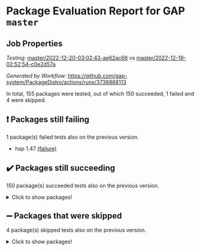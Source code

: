 # Package Evaluation Report for GAP `master`

## Job Properties

*Testing:* [master/2022-12-20-03:02:43-ae62ac66](https://github.com/gap-system/PackageDistro/blob/data/reports/master/2022-12-20-03:02:43-ae62ac66) vs [master/2022-12-19-02:52:54-c0e2d57a](https://github.com/gap-system/PackageDistro/blob/data/reports/master/2022-12-19-02:52:54-c0e2d57a)

*Generated by Workflow:* https://github.com/gap-system/PackageDistro/actions/runs/3736888113

In total, 155 packages were tested, out of which 150 succeeded, 1 failed and 4 were skipped.

## :exclamation: Packages still failing

1 package(s) failed tests also on the previous version.
- hap 1.47 [(failure)](https://github.com/gap-system/PackageDistro/actions/runs/3736888113/jobs/6341813020)

## :heavy_check_mark: Packages still succeeding

150 package(s) succeeded tests also on the previous version.
<details><summary>Click to show packages!</summary>

- 4ti2interface 2022.09-01 [(success)](https://github.com/gap-system/PackageDistro/actions/runs/3736888113/jobs/6341808648)
- ace 5.6.1 [(success)](https://github.com/gap-system/PackageDistro/actions/runs/3736888113/jobs/6341808756)
- aclib 1.3.2 [(success)](https://github.com/gap-system/PackageDistro/actions/runs/3736888113/jobs/6341808853)
- agt 0.3 [(success)](https://github.com/gap-system/PackageDistro/actions/runs/3736888113/jobs/6341808979)
- alnuth 3.2.1 [(success)](https://github.com/gap-system/PackageDistro/actions/runs/3736888113/jobs/6341809056)
- anupq 3.2.6 [(success)](https://github.com/gap-system/PackageDistro/actions/runs/3736888113/jobs/6341809120)
- atlasrep 2.1.6 [(success)](https://github.com/gap-system/PackageDistro/actions/runs/3736888113/jobs/6341809159)
- autodoc 2022.10.20 [(success)](https://github.com/gap-system/PackageDistro/actions/runs/3736888113/jobs/6341809200)
- automata 1.15 [(success)](https://github.com/gap-system/PackageDistro/actions/runs/3736888113/jobs/6341809254)
- automgrp 1.3.2 [(success)](https://github.com/gap-system/PackageDistro/actions/runs/3736888113/jobs/6341809316)
- autpgrp 1.11 [(success)](https://github.com/gap-system/PackageDistro/actions/runs/3736888113/jobs/6341809382)
- cap 2022.12-11 [(success)](https://github.com/gap-system/PackageDistro/actions/runs/3736888113/jobs/6341809455)
- caratinterface 2.3.4 [(success)](https://github.com/gap-system/PackageDistro/actions/runs/3736888113/jobs/6341809517)
- cddinterface 2022.11.01 [(success)](https://github.com/gap-system/PackageDistro/actions/runs/3736888113/jobs/6341809556)
- circle 1.6.5 [(success)](https://github.com/gap-system/PackageDistro/actions/runs/3736888113/jobs/6341809605)
- classicpres 1.22 [(success)](https://github.com/gap-system/PackageDistro/actions/runs/3736888113/jobs/6341809634)
- cohomolo 1.6.10 [(success)](https://github.com/gap-system/PackageDistro/actions/runs/3736888113/jobs/6341809678)
- congruence 1.2.4 [(success)](https://github.com/gap-system/PackageDistro/actions/runs/3736888113/jobs/6341809726)
- corelg 1.56 [(success)](https://github.com/gap-system/PackageDistro/actions/runs/3736888113/jobs/6341809794)
- crime 1.6 [(success)](https://github.com/gap-system/PackageDistro/actions/runs/3736888113/jobs/6341809891)
- crisp 1.4.6 [(success)](https://github.com/gap-system/PackageDistro/actions/runs/3736888113/jobs/6341809985)
- crypting 0.10.4 [(success)](https://github.com/gap-system/PackageDistro/actions/runs/3736888113/jobs/6341810051)
- cryst 4.1.25 [(success)](https://github.com/gap-system/PackageDistro/actions/runs/3736888113/jobs/6341810096)
- crystcat 1.1.10 [(success)](https://github.com/gap-system/PackageDistro/actions/runs/3736888113/jobs/6341810137)
- ctbllib 1.3.4 [(success)](https://github.com/gap-system/PackageDistro/actions/runs/3736888113/jobs/6341810178)
- cubefree 1.19 [(success)](https://github.com/gap-system/PackageDistro/actions/runs/3736888113/jobs/6341810211)
- curlinterface 2.3.1 [(success)](https://github.com/gap-system/PackageDistro/actions/runs/3736888113/jobs/6341810266)
- cvec 2.7.6 [(success)](https://github.com/gap-system/PackageDistro/actions/runs/3736888113/jobs/6341810352)
- datastructures 0.3.0 [(success)](https://github.com/gap-system/PackageDistro/actions/runs/3736888113/jobs/6341810463)
- deepthought 1.0.6 [(success)](https://github.com/gap-system/PackageDistro/actions/runs/3736888113/jobs/6341810566)
- design 1.7 [(success)](https://github.com/gap-system/PackageDistro/actions/runs/3736888113/jobs/6341810639)
- difsets 2.3.1 [(success)](https://github.com/gap-system/PackageDistro/actions/runs/3736888113/jobs/6341810700)
- digraphs 1.6.1 [(success)](https://github.com/gap-system/PackageDistro/actions/runs/3736888113/jobs/6341810753)
- edim 1.3.6 [(success)](https://github.com/gap-system/PackageDistro/actions/runs/3736888113/jobs/6341810783)
- example 4.3.2 [(success)](https://github.com/gap-system/PackageDistro/actions/runs/3736888113/jobs/6341810842)
- examplesforhomalg 2022.11-01 [(success)](https://github.com/gap-system/PackageDistro/actions/runs/3736888113/jobs/6341810917)
- factint 1.6.3 [(success)](https://github.com/gap-system/PackageDistro/actions/runs/3736888113/jobs/6341811004)
- ferret 1.0.9 [(success)](https://github.com/gap-system/PackageDistro/actions/runs/3736888113/jobs/6341811080)
- fga 1.4.0 [(success)](https://github.com/gap-system/PackageDistro/actions/runs/3736888113/jobs/6341811132)
- fining 1.5.4 [(success)](https://github.com/gap-system/PackageDistro/actions/runs/3736888113/jobs/6341811205)
- float 1.0.3 [(success)](https://github.com/gap-system/PackageDistro/actions/runs/3736888113/jobs/6341811257)
- format 1.4.3 [(success)](https://github.com/gap-system/PackageDistro/actions/runs/3736888113/jobs/6341811310)
- forms 1.2.9 [(success)](https://github.com/gap-system/PackageDistro/actions/runs/3736888113/jobs/6341811363)
- fplsa 1.2.5 [(success)](https://github.com/gap-system/PackageDistro/actions/runs/3736888113/jobs/6341811466)
- fr 2.4.12 [(success)](https://github.com/gap-system/PackageDistro/actions/runs/3736888113/jobs/6341811624)
- francy 1.2.5 [(success)](https://github.com/gap-system/PackageDistro/actions/runs/3736888113/jobs/6341811732)
- fwtree 1.3 [(success)](https://github.com/gap-system/PackageDistro/actions/runs/3736888113/jobs/6341811867)
- gapdoc 1.6.6 [(success)](https://github.com/gap-system/PackageDistro/actions/runs/3736888113/jobs/6341811936)
- gauss 2022.11-01 [(success)](https://github.com/gap-system/PackageDistro/actions/runs/3736888113/jobs/6341812018)
- gaussforhomalg 2022.08-03 [(success)](https://github.com/gap-system/PackageDistro/actions/runs/3736888113/jobs/6341812060)
- gbnp 1.0.5 [(success)](https://github.com/gap-system/PackageDistro/actions/runs/3736888113/jobs/6341812109)
- generalizedmorphismsforcap 2022.12-01 [(success)](https://github.com/gap-system/PackageDistro/actions/runs/3736888113/jobs/6341812175)
- genss 1.6.8 [(success)](https://github.com/gap-system/PackageDistro/actions/runs/3736888113/jobs/6341812259)
- gradedmodules 2022.09-02 [(success)](https://github.com/gap-system/PackageDistro/actions/runs/3736888113/jobs/6341812361)
- gradedringforhomalg 2022.11-01 [(success)](https://github.com/gap-system/PackageDistro/actions/runs/3736888113/jobs/6341812453)
- grape 4.9.0 [(success)](https://github.com/gap-system/PackageDistro/actions/runs/3736888113/jobs/6341812539)
- groupoids 1.71 [(success)](https://github.com/gap-system/PackageDistro/actions/runs/3736888113/jobs/6341812598)
- grpconst 2.6.3 [(success)](https://github.com/gap-system/PackageDistro/actions/runs/3736888113/jobs/6341812658)
- guarana 0.96.3 [(success)](https://github.com/gap-system/PackageDistro/actions/runs/3736888113/jobs/6341812747)
- guava 3.17 [(success)](https://github.com/gap-system/PackageDistro/actions/runs/3736888113/jobs/6341812885)
- hapcryst 0.1.15 [(success)](https://github.com/gap-system/PackageDistro/actions/runs/3736888113/jobs/6341813135)
- hecke 1.5.3 [(success)](https://github.com/gap-system/PackageDistro/actions/runs/3736888113/jobs/6341813228)
- help 3.5 [(success)](https://github.com/gap-system/PackageDistro/actions/runs/3736888113/jobs/6341813291)
- homalg 2022.11-01 [(success)](https://github.com/gap-system/PackageDistro/actions/runs/3736888113/jobs/6341813351)
- homalgtocas 2022.11-02 [(success)](https://github.com/gap-system/PackageDistro/actions/runs/3736888113/jobs/6341813393)
- idrel 2.44 [(success)](https://github.com/gap-system/PackageDistro/actions/runs/3736888113/jobs/6341813435)
- images 1.3.1 [(success)](https://github.com/gap-system/PackageDistro/actions/runs/3736888113/jobs/6341813475)
- intpic 0.3.0 [(success)](https://github.com/gap-system/PackageDistro/actions/runs/3736888113/jobs/6341813529)
- io 4.8.0 [(success)](https://github.com/gap-system/PackageDistro/actions/runs/3736888113/jobs/6341813610)
- io_forhomalg 2022.11-01 [(success)](https://github.com/gap-system/PackageDistro/actions/runs/3736888113/jobs/6341813690)
- irredsol 1.4.4 [(success)](https://github.com/gap-system/PackageDistro/actions/runs/3736888113/jobs/6341813737)
- json 2.1.1 [(success)](https://github.com/gap-system/PackageDistro/actions/runs/3736888113/jobs/6341813793)
- jupyterkernel 1.4.1 [(success)](https://github.com/gap-system/PackageDistro/actions/runs/3736888113/jobs/6341813851)
- jupyterviz 1.5.6 [(success)](https://github.com/gap-system/PackageDistro/actions/runs/3736888113/jobs/6341813887)
- kan 1.34 [(success)](https://github.com/gap-system/PackageDistro/actions/runs/3736888113/jobs/6341813930)
- kbmag 1.5.10 [(success)](https://github.com/gap-system/PackageDistro/actions/runs/3736888113/jobs/6341813958)
- laguna 3.9.5 [(success)](https://github.com/gap-system/PackageDistro/actions/runs/3736888113/jobs/6341814040)
- liealgdb 2.2.1 [(success)](https://github.com/gap-system/PackageDistro/actions/runs/3736888113/jobs/6341814156)
- liepring 2.8 [(success)](https://github.com/gap-system/PackageDistro/actions/runs/3736888113/jobs/6341814288)
- liering 2.4.2 [(success)](https://github.com/gap-system/PackageDistro/actions/runs/3736888113/jobs/6341814402)
- linearalgebraforcap 2022.12-04 [(success)](https://github.com/gap-system/PackageDistro/actions/runs/3736888113/jobs/6341814488)
- localizeringforhomalg 2022.11-01 [(success)](https://github.com/gap-system/PackageDistro/actions/runs/3736888113/jobs/6341814544)
- loops 3.4.3 [(success)](https://github.com/gap-system/PackageDistro/actions/runs/3736888113/jobs/6341814605)
- lpres 1.0.3 [(success)](https://github.com/gap-system/PackageDistro/actions/runs/3736888113/jobs/6341814662)
- majoranaalgebras 1.5.1 [(success)](https://github.com/gap-system/PackageDistro/actions/runs/3736888113/jobs/6341814798)
- mapclass 1.4.6 [(success)](https://github.com/gap-system/PackageDistro/actions/runs/3736888113/jobs/6341814914)
- matgrp 0.70 [(success)](https://github.com/gap-system/PackageDistro/actions/runs/3736888113/jobs/6341815018)
- matricesforhomalg 2022.12-01 [(success)](https://github.com/gap-system/PackageDistro/actions/runs/3736888113/jobs/6341815102)
- modisom 2.5.3 [(success)](https://github.com/gap-system/PackageDistro/actions/runs/3736888113/jobs/6341815183)
- modulepresentationsforcap 2022.12-01 [(success)](https://github.com/gap-system/PackageDistro/actions/runs/3736888113/jobs/6341815234)
- modules 2022.11-01 [(success)](https://github.com/gap-system/PackageDistro/actions/runs/3736888113/jobs/6341815305)
- monoidalcategories 2022.12-01 [(success)](https://github.com/gap-system/PackageDistro/actions/runs/3736888113/jobs/6341815343)
- nconvex 2022.09-01 [(success)](https://github.com/gap-system/PackageDistro/actions/runs/3736888113/jobs/6341815417)
- nilmat 1.4.2 [(success)](https://github.com/gap-system/PackageDistro/actions/runs/3736888113/jobs/6341815484)
- nock 1.5 [(success)](https://github.com/gap-system/PackageDistro/actions/runs/3736888113/jobs/6341815548)
- normalizinterface 1.3.5 [(success)](https://github.com/gap-system/PackageDistro/actions/runs/3736888113/jobs/6341815604)
- nq 2.5.9 [(success)](https://github.com/gap-system/PackageDistro/actions/runs/3736888113/jobs/6341815652)
- numericalsgps 1.3.1 [(success)](https://github.com/gap-system/PackageDistro/actions/runs/3736888113/jobs/6341815690)
- openmath 11.5.2 [(success)](https://github.com/gap-system/PackageDistro/actions/runs/3736888113/jobs/6341815755)
- orb 4.9.0 [(success)](https://github.com/gap-system/PackageDistro/actions/runs/3736888113/jobs/6341815792)
- packagemanager 1.3.2 [(success)](https://github.com/gap-system/PackageDistro/actions/runs/3736888113/jobs/6341815848)
- patternclass 2.4.3 [(success)](https://github.com/gap-system/PackageDistro/actions/runs/3736888113/jobs/6341815961)
- permut 2.0.4 [(success)](https://github.com/gap-system/PackageDistro/actions/runs/3736888113/jobs/6341816107)
- polenta 1.3.10 [(success)](https://github.com/gap-system/PackageDistro/actions/runs/3736888113/jobs/6341816204)
- polymaking 0.8.6 [(success)](https://github.com/gap-system/PackageDistro/actions/runs/3736888113/jobs/6341816275)
- primgrp 3.4.3 [(success)](https://github.com/gap-system/PackageDistro/actions/runs/3736888113/jobs/6341816345)
- profiling 2.5.1 [(success)](https://github.com/gap-system/PackageDistro/actions/runs/3736888113/jobs/6341816400)
- qpa 1.34 [(success)](https://github.com/gap-system/PackageDistro/actions/runs/3736888113/jobs/6341816443)
- quagroup 1.8.3 [(success)](https://github.com/gap-system/PackageDistro/actions/runs/3736888113/jobs/6341816488)
- radiroot 2.9 [(success)](https://github.com/gap-system/PackageDistro/actions/runs/3736888113/jobs/6341816575)
- rcwa 4.7.1 [(success)](https://github.com/gap-system/PackageDistro/actions/runs/3736888113/jobs/6341816652)
- rds 1.8 [(success)](https://github.com/gap-system/PackageDistro/actions/runs/3736888113/jobs/6341816720)
- recog 1.4.2 [(success)](https://github.com/gap-system/PackageDistro/actions/runs/3736888113/jobs/6341816792)
- repndecomp 1.2.1 [(success)](https://github.com/gap-system/PackageDistro/actions/runs/3736888113/jobs/6341816849)
- repsn 3.1.0 [(success)](https://github.com/gap-system/PackageDistro/actions/runs/3736888113/jobs/6341816901)
- resclasses 4.7.3 [(success)](https://github.com/gap-system/PackageDistro/actions/runs/3736888113/jobs/6341816936)
- ringsforhomalg 2022.11-01 [(success)](https://github.com/gap-system/PackageDistro/actions/runs/3736888113/jobs/6341816989)
- sco 2022.09-01 [(success)](https://github.com/gap-system/PackageDistro/actions/runs/3736888113/jobs/6341817039)
- scscp 2.4.0 [(success)](https://github.com/gap-system/PackageDistro/actions/runs/3736888113/jobs/6341817099)
- semigroups 5.2.0 [(success)](https://github.com/gap-system/PackageDistro/actions/runs/3736888113/jobs/6341817176)
- sglppow 2.3 [(success)](https://github.com/gap-system/PackageDistro/actions/runs/3736888113/jobs/6341817244)
- sgpviz 0.999.5 [(success)](https://github.com/gap-system/PackageDistro/actions/runs/3736888113/jobs/6341817285)
- simpcomp 2.1.14 [(success)](https://github.com/gap-system/PackageDistro/actions/runs/3736888113/jobs/6341817340)
- singular 2022.09.23 [(success)](https://github.com/gap-system/PackageDistro/actions/runs/3736888113/jobs/6341817379)
- sl2reps 1.1 [(success)](https://github.com/gap-system/PackageDistro/actions/runs/3736888113/jobs/6341817413)
- sla 1.5.3 [(success)](https://github.com/gap-system/PackageDistro/actions/runs/3736888113/jobs/6341817446)
- smallgrp 1.5.1 [(success)](https://github.com/gap-system/PackageDistro/actions/runs/3736888113/jobs/6341817498)
- smallsemi 0.6.13 [(success)](https://github.com/gap-system/PackageDistro/actions/runs/3736888113/jobs/6341817568)
- sonata 2.9.6 [(success)](https://github.com/gap-system/PackageDistro/actions/runs/3736888113/jobs/6341817648)
- sophus 1.27 [(success)](https://github.com/gap-system/PackageDistro/actions/runs/3736888113/jobs/6341818151)
- spinsym 1.5.2 [(success)](https://github.com/gap-system/PackageDistro/actions/runs/3736888113/jobs/6341818189)
- standardff 0.9.4 [(success)](https://github.com/gap-system/PackageDistro/actions/runs/3736888113/jobs/6341818225)
- symbcompcc 1.3.2 [(success)](https://github.com/gap-system/PackageDistro/actions/runs/3736888113/jobs/6341818264)
- thelma 1.3 [(success)](https://github.com/gap-system/PackageDistro/actions/runs/3736888113/jobs/6341818354)
- tomlib 1.2.9 [(success)](https://github.com/gap-system/PackageDistro/actions/runs/3736888113/jobs/6341818538)
- toolsforhomalg 2022.12-01 [(success)](https://github.com/gap-system/PackageDistro/actions/runs/3736888113/jobs/6341818664)
- toric 1.9.5 [(success)](https://github.com/gap-system/PackageDistro/actions/runs/3736888113/jobs/6341818742)
- toricvarieties 2022.07.13 [(success)](https://github.com/gap-system/PackageDistro/actions/runs/3736888113/jobs/6341818807)
- transgrp 3.6.3 [(success)](https://github.com/gap-system/PackageDistro/actions/runs/3736888113/jobs/6341818865)
- ugaly 4.0.3 [(success)](https://github.com/gap-system/PackageDistro/actions/runs/3736888113/jobs/6341818911)
- unipot 1.5 [(success)](https://github.com/gap-system/PackageDistro/actions/runs/3736888113/jobs/6341818963)
- unitlib 4.1.0 [(success)](https://github.com/gap-system/PackageDistro/actions/runs/3736888113/jobs/6341819090)
- utils 0.81 [(success)](https://github.com/gap-system/PackageDistro/actions/runs/3736888113/jobs/6341819260)
- uuid 0.7 [(success)](https://github.com/gap-system/PackageDistro/actions/runs/3736888113/jobs/6341819424)
- walrus 0.9991 [(success)](https://github.com/gap-system/PackageDistro/actions/runs/3736888113/jobs/6341819534)
- wedderga 4.10.2 [(success)](https://github.com/gap-system/PackageDistro/actions/runs/3736888113/jobs/6341819632)
- xmod 2.88 [(success)](https://github.com/gap-system/PackageDistro/actions/runs/3736888113/jobs/6341819702)
- xmodalg 1.23 [(success)](https://github.com/gap-system/PackageDistro/actions/runs/3736888113/jobs/6341819766)
- yangbaxter 0.10.2 [(success)](https://github.com/gap-system/PackageDistro/actions/runs/3736888113/jobs/6341819819)
- zeromqinterface 0.14 [(success)](https://github.com/gap-system/PackageDistro/actions/runs/3736888113/jobs/6341819866)
</details>

## :heavy_minus_sign: Packages that were skipped

4 package(s) skipped tests also on the previous version.
<details><summary>Click to show packages!</summary>

- browse 1.8.19 [(skipped)](https://github.com/gap-system/PackageDistro/actions/runs/3736888113/jobs/6341615532)
- itc 1.5.1 [(skipped)](https://github.com/gap-system/PackageDistro/actions/runs/3736888113/jobs/6341615532)
- polycyclic 2.16 [(skipped)](https://github.com/gap-system/PackageDistro/actions/runs/3736888113/jobs/6341615532)
- xgap 4.31 [(skipped)](https://github.com/gap-system/PackageDistro/actions/runs/3736888113/jobs/6341615532)
</details>

